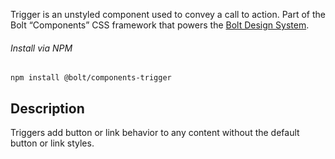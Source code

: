 Trigger is an unstyled component used to convey a call to action. Part of the Bolt “Components” CSS framework that powers the [Bolt Design System](https://www.boltdesignsystem.com).

###### Install via NPM

```
npm install @bolt/components-trigger
```

## Description

Triggers add button or link behavior to any content without the default button or link styles.
